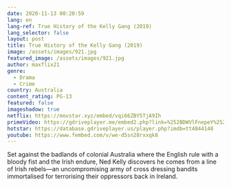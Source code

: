 ```yaml
---
date: 2020-11-13 00:20:59
lang: en
lang-ref: True History of the Kelly Gang (2019)
lang_selector: false
layout: post
title: True History of the Kelly Gang (2019)
image: /assets/images/921.jpg
featured_image: /assets/images/921.jpg
author: maxflix21
genre:
  - Drama
  - Crime
country: Australia
content_rating: PG-13
featured: false
imageshadow: true
netflix: https://movstar.xyz/embed/vqi66ZBY5TjA9Ih
primeVideo: https://gdriveplayer.me/embed2.php?link=%252BDWVlFnepeY%252FAzni4n1XjAAYxWYZdngGYOj4TFHPcgZhlznZgsvpm%252BzhcZY9bl7ZQVMydJviYlHp%252Bvet9uJ5qcMXfBpgUzLJwm58jtNGLyWT6O2uePU7UrqGkEe%252Bj6APvuxHtwJkr6Rwd1zUXCkeHP8Er7S7z5jZWvVTQu66h8IUHUDdDbtYcRK78EQl8zLi0%253D
hotstar: https://database.gdriveplayer.us/player.php?imdb=tt4844140
youtube: https://www.fembed.com/v/we-d5sn28rxxqk8
---
```

Set against the badlands of colonial Australia where the English rule with a bloody fist and the Irish endure, Ned Kelly discovers he comes from a line of Irish rebels—an uncompromising army of cross dressing bandits immortalised for terrorising their oppressors back in Ireland.